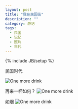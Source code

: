 ```yaml
---
layout: post
title: "我在民国街"
description: ""
category: 游记
tags: 
  - 民国
  - 记忆
  - 照片
  - 年代
---
```

{% include JB/setup %}

民国时代
<!--more-->
![One more drink](http://ww4.sinaimg.cn/large/9f15aa73gw1e93jwqkca1j20m80etgs0.jpg)

再来一杯如何？
![One more drink](http://ww2.sinaimg.cn/large/9f15aa73gw1e93jqbodoqg20m80ex7wh.gif)

如烟
![One more drink](http://ww1.sinaimg.cn/large/9f15aa73gw1e93oa15y1wj20m80etdkc.jpg)